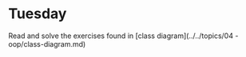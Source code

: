 # Tuesday

Read and solve the exercises found in [class diagram](../../topics/04 - oop/class-diagram.md)

